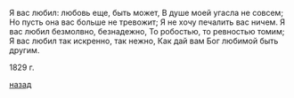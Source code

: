 Я вас любил: любовь еще, быть может, В душе моей угасла не совсем; Но пусть она вас больше не тревожит; Я не хочу печалить вас ничем. Я вас любил безмолвно, безнадежно, То робостью, то ревностью томим; Я вас любил так искренно, так нежно, Как дай вам Бог любимой быть другим.

1829 г.

[назад](./../index.md)